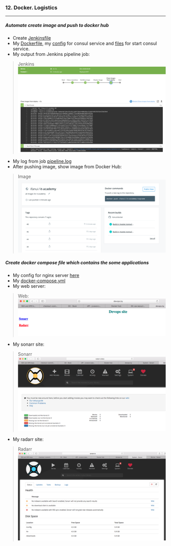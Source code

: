 ### 12. Docker. Logistics
--------------------
##### Automate create image and push to docker hub
- Create [Jenkinsfile](https://github.com/ifanui/sa.it-academy.by/blob/m-sa2-06-19/Ivan_Evseichik/12.Docker.Logistics/Jenkinsfile)
- My [Dockerfile](https://github.com/ifanui/sa.it-academy.by/blob/m-sa2-06-19/Ivan_Evseichik/12.Docker.Logistics/Dockerfile), my [config](https://github.com/ifanui/sa.it-academy.by/tree/m-sa2-06-19/Ivan_Evseichik/12.Docker.Logistics/config) for consul service and [files](https://github.com/ifanui/sa.it-academy.by/tree/m-sa2-06-19/Ivan_Evseichik/12.Docker.Logistics/src) for start consul service.
- My output from Jenkins pipeline job:
> Jenkins
![](https://github.com/ifanui/sa.it-academy.by/blob/m-sa2-06-19/Ivan_Evseichik/12.Docker.Logistics/images/jenkins_log.png)
- My log from job [pipeline.log](https://github.com/ifanui/sa.it-academy.by/blob/m-sa2-06-19/Ivan_Evseichik/12.Docker.Logistics/pipeline.log)
- After pushing image, show image from Docker Hub:
> Image
![](https://github.com/ifanui/sa.it-academy.by/blob/m-sa2-06-19/Ivan_Evseichik/12.Docker.Logistics/images/docker_hub.png)

##### Create docker compose file which contains the some applications
- My config for nginx server [here](https://github.com/ifanui/sa.it-academy.by/tree/m-sa2-06-19/Ivan_Evseichik/12.Docker.Logistics/docker-compose/devops.by)
- My [docker-compose.yml](https://github.com/ifanui/sa.it-academy.by/blob/m-sa2-06-19/Ivan_Evseichik/12.Docker.Logistics/docker-compose/docker-compose.yml)
- My web server:
> Web:
![](https://github.com/ifanui/sa.it-academy.by/blob/m-sa2-06-19/Ivan_Evseichik/12.Docker.Logistics/images/web.png)
- My sonarr site:
>Sonarr
![](https://github.com/ifanui/sa.it-academy.by/blob/m-sa2-06-19/Ivan_Evseichik/12.Docker.Logistics/images/sanarr.png)
- My radarr site:
>Radarr
![](https://github.com/ifanui/sa.it-academy.by/blob/m-sa2-06-19/Ivan_Evseichik/12.Docker.Logistics/images/radarr.png)

